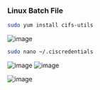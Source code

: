### Linux Batch File 

```sh
sudo yum install cifs-utils
```
![image](https://github.com/securewithsam/Security/assets/85324643/57ea4a2a-0c91-4fd6-869e-a203dcea7c48)

```sh
sudo nano ~/.ciscredentials
```
![image](https://github.com/securewithsam/Security/assets/85324643/34e1f288-60d6-441b-bd2d-a44193b255e9)
![image](https://github.com/securewithsam/Security/assets/85324643/bbbe2d5c-9f1e-4f24-9ce5-0130f47f1358)

![image](https://github.com/securewithsam/Security/assets/85324643/25796348-835e-4e31-871c-63fd7e2107ba)



